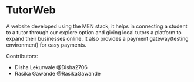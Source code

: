 # TutorWeb
A website developed using the MEN stack, it helps in connecting a student to a tutor through our explore option and giving local tutors a platform to expand their businesses online. It also provides a payment gateway(testing environment) for easy payments.

Contributors:
>
* Disha Lekurwale @Disha2706
* Rasika Gawande @RasikaGawande
